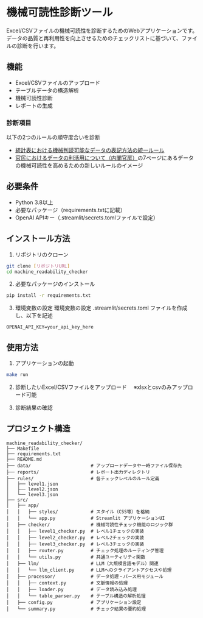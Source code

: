 # 機械可読性診断ツール

Excel/CSVファイルの機械可読性を診断するためのWebアプリケーションです。データの品質と再利用性を向上させるためのチェックリストに基づいて、ファイルの診断を行います。

## 機能

- Excel/CSVファイルのアップロード
- テーブルデータの構造解析
- 機械可読性診断
- レポートの生成

### 診断項目
以下の2つのルールの順守度合いを診断
- [統計表における機械判読可能なデータの表記方法の統一ルール](https://www.soumu.go.jp/menu_news/s-news/01toukatsu01_02000186.html)
- [官民におけるデータの利活用について（内閣官房）](https://www.cas.go.jp/jp/seisaku/digital_gyozaikaikaku/data8/data8_siryou1.pdf)の7ページにあるデータの機械可読性を高めるための新しいルールのイメージ

## 必要条件

- Python 3.8以上
- 必要なパッケージ（requirements.txtに記載）
- OpenAI APIキー（.streamlit/secrets.tomlファイルで設定）

## インストール方法

1. リポジトリのクローン
```bash
git clone [リポジトリURL]
cd machine_readability_checker
```

2. 必要なパッケージのインストール
```bash
pip install -r requirements.txt
```

3. 環境変数の設定
環境変数の設定 .streamlit/secrets.toml ファイルを作成し、以下を記述
```
OPENAI_API_KEY=your_api_key_here
```

## 使用方法

1. アプリケーションの起動
```bash
make run
```

2. 診断したいExcel/CSVファイルをアップロード
　※xlsxとcsvのみアップロード可能

3. 診断結果の確認

## プロジェクト構造

```
machine_readability_checker/
├── Makefile                   
├── requirements.txt           
├── README.md                  
├── data/                      # アップロードデータや一時ファイル保存先
├── reports/                   # レポート出力ディレクトリ
├── rules/                     # 各チェックレベルのルール定義
│   ├── level1.json
│   ├── level2.json
│   └── level3.json
├── src/
│   ├── app/
│   │   ├── styles/            # スタイル（CSS等）を格納
│   │   └── app.py             # Streamlit アプリケーションUI
│   ├── checker/               # 機械可読性チェック機能のロジック群
│   │   ├── level1_checker.py  # レベル1チェックの実装
│   │   ├── level2_checker.py  # レベル2チェックの実装
│   │   ├── level3_checker.py  # レベル3チェックの実装
│   │   ├── router.py          # チェック処理のルーティング管理
│   │   └── utils.py           # 共通ユーティリティ関数
│   ├── llm/                   # LLM（大規模言語モデル）関連
│   │   └── llm_client.py      # LLMへのクライアントアクセスや処理
│   ├── processor/             # データ処理・パース用モジュール
│   │   ├── context.py         # 文脈情報の処理
│   │   ├── loader.py          # データ読み込み処理
│   │   └── table_parser.py    # テーブル構造の解析処理
│   ├── config.py              # アプリケーション設定
│   └── summary.py             # チェック結果の要約処理
```

